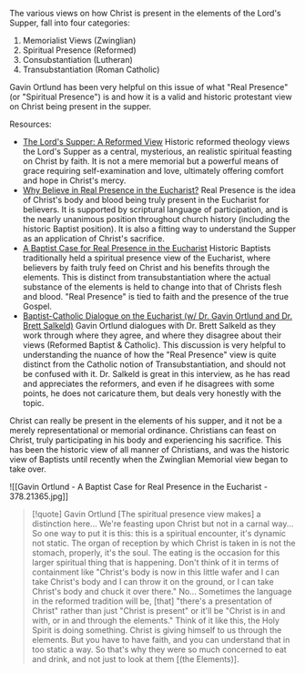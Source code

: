 The various views on how Christ is present in the elements of the Lord's Supper, fall into four categories:
1. Memorialist Views (Zwinglian)
2. Spiritual Presence (Reformed)
3. Consubstantiation (Lutheran)
4. Transubstantiation (Roman Catholic)

Gavin Ortlund has been very helpful on this issue of what "Real Presence" (or "Spiritual Presence") is and how it is a valid and historic protestant view on Christ being present in the supper. 

Resources:
- [The Lord's Supper: A Reformed View](https://www.youtube.com/watch?v=wapRHM2QmyU)
  Historic reformed theology views the Lord's Supper as a central, mysterious, an realistic spiritual feasting on Christ by faith. It is not a mere memorial but a powerful means of grace requiring self-examination and love, ultimately offering comfort and hope in Christ's mercy.
- [Why Believe in Real Presence in the Eucharist?](https://www.youtube.com/watch?v=JbPxgZ_AfOI)
  Real Presence is the idea of Christ's body and blood being truly present in the Eucharist for believers. It is supported by scriptural language of participation, and is the nearly unanimous position throughout church history (including the historic Baptist position). It is also a fitting way to understand the Supper as an application of Christ's sacrifice.
- [A Baptist Case for Real Presence in the Eucharist](https://www.youtube.com/watch?v=qGIRjz5qSpA)
  Historic Baptists traditionally held a spiritual presence view of the Eucharist, where believers by faith truly feed on Christ and his benefits through the elements. This is distinct from transubstantiation where the actual substance of the elements is held to change into that of Christs flesh and blood. "Real Presence" is tied to faith and the presence of the true Gospel.
- [Baptist-Catholic Dialogue on the Eucharist (w/ Dr. Gavin Ortlund and Dr. Brett Salkeld)](https://www.youtube.com/watch?v=UgW8DFomt20)
  Gavin Ortlund dialogues with Dr. Brett Salkeld as they work through where they agree, and where they disagree about their views (Reformed Baptist & Catholic). This discussion is very helpful to understanding the nuance of how the "Real Presence" view is quite distinct from the Catholic notion of Transubstantiation, and should not be confused with it. Dr. Salkeld is great in this interview, as he has read and appreciates the reformers, and even if he disagrees with some points, he does not caricature them, but deals very honestly with the topic. 

Christ can really be present in the elements of his supper, and it not be a merely representational or memorial ordinance. Christians can feast on Christ, truly participating in his body and experiencing his sacrifice. This has been the historic view of all manner of Christians, and was the historic view of Baptists until recently when the Zwinglian Memorial view began to take over.

![[Gavin Ortlund - A Baptist Case for Real Presence in the Eucharist - 378.21365.jpg]]

> [!quote] Gavin Ortlund
> \[The spiritual presence view makes\] a distinction here... We're feasting upon Christ but not in a carnal way... So one way to put it is this: this is a spiritual encounter, it's dynamic not static. The organ of reception by which Christ is taken in is not the stomach, properly, it's the soul. The eating is the occasion for this larger spiritual thing that is happening. Don't think of it in terms of containment like "Christ's body is now in this little wafer and I can take Christ's body and I can throw it on the ground, or I can take Christ's body and chuck it over there." No... Sometimes the language in the reformed tradition will be, \[that\] "there's a presentation of Christ" rather than just "Christ is present" or it'll be "Christ is in and with, or in and through the elements." Think of it like this, the Holy Spirit is doing something. Christ is giving himself to us through the elements. But you have to have faith, and you can understand that in too static a way. So that's why they were so much concerned to eat and drink, and not just to look at them \[(the Elements)\].

